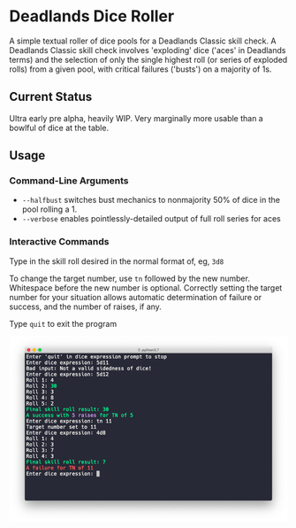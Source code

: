 # Deadlands Dice Roller

A simple textual roller of dice pools for a Deadlands Classic skill check.
A Deadlands Classic skill check involves 'exploding' dice ('aces' in Deadlands
terms) and the selection of only the single highest roll (or series of exploded
rolls) from a given pool, with critical failures ('busts') on a majority of 1s.

## Current Status

Ultra early pre alpha, heavily WIP.  Very marginally more usable than a bowlful
of dice at the table.

## Usage

### Command-Line Arguments
* `--halfbust` switches bust mechanics to nonmajority 50% of dice in the pool
rolling a 1.
* `--verbose` enables pointlessly-detailed output of full roll series for aces

### Interactive Commands
Type in the skill roll desired in the normal format of, eg, `3d8`

To change the target number, use `tn` followed by the new number. Whitespace before
the new number is optional. Correctly setting the target number for your situation
allows automatic determination of failure or success, and the number of raises,
if any.

Type `quit` to exit the program

![Screenshot](img/screenshot.png)
